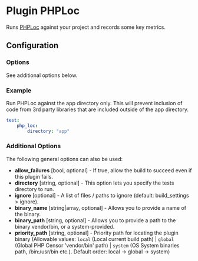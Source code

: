 Plugin PHPLoc
=============

Runs [PHPLoc](https://github.com/sebastianbergmann/phploc) against your project and records some key metrics.

Configuration
-------------

### Options

See additional options below.

### Example

Run PHPLoc against the app directory only. This will prevent inclusion of code from 3rd party libraries that are 
included outside of the app directory.

```yaml
test:
    php_loc:
        directory: "app"
```

### Additional Options

The following general options can also be used: 

* **allow_failures** [bool, optional] - If true, allow the build to succeed even if this plugin fails.
* **directory** [string, optional] - This option lets you specify the tests directory to run.
* **ignore** [optional] - A list of files / paths to ignore (default: build_settings > ignore).
* **binary_name** [string|array, optional] - Allows you to provide a name of the binary.
* **binary_path** [string, optional] - Allows you to provide a path to the binary vendor/bin, or a system-provided.
* **priority_path** [string, optional] - Priority path for locating the plugin binary (Allowable values: 
  `local` (Local current build path) | 
  `global` (Global PHP Censor 'vendor/bin' path) |
  `system` (OS System binaries path, /bin:/usr/bin etc.). 
  Default order: local -> global -> system)

